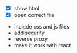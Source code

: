 - [x] show html
- [x] open correct file
- include css and js files
- add security
- reverse proxy
- make it work with react
